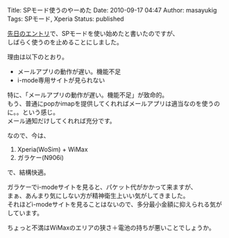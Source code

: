 Title: SPモード使うのやーめた
Date: 2010-09-17 04:47
Author: masayukig
Tags: SPモード, Xperia
Status: published

[先日のエントリ](http://www.0r2.info/blog/2010/09/11/sp%E3%83%A2%E3%83%BC%E3%83%89%E3%82%92%E4%BD%BF%E3%81%84%E5%A7%8B%E3%82%81%E3%81%9F%E6%84%9F%E6%83%B3/)で、SPモードを使い始めたと書いたのですが、  
しばらく使うのを止めることにしました。

理由は以下のとおり。

-   メールアプリの動作が遅い。機能不足
-   i-mode専用サイトが見られない

特に、「メールアプリの動作が遅い。機能不足」が致命的。  
もう、普通にpopかimapを提供してくれればメールアプリは適当なのを使うのに。。という感じ。  
メール通知だけしてくれれば充分です。

なので、今は、

1.  Xperia(WoSim) + WiMax
2.  ガラケー(N906i)

で、結構快適。

ガラケーでi-modeサイトを見ると、パケット代がかかって来ますが、  
まぁ、あんまり気にしない方が精神衛生上いい気がしてきました。  
それほどi-modeサイトを見ることはないので、多分最小金額に抑えられる気がしています。

ちょっと不満はWiMaxのエリアの狭さ＋電池の持ちが悪いことでしょうか。
